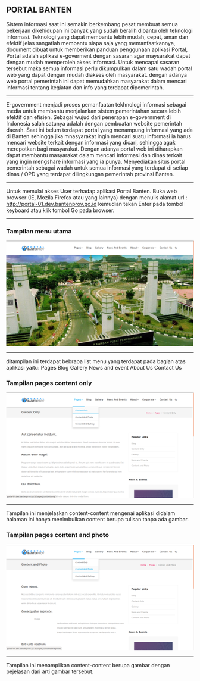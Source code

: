 ## PORTAL BANTEN

Sistem informasi saat ini semakin berkembang pesat membuat semua pekerjaan dikehidupan ini banyak yang sudah beralih dibantu oleh teknologi informasi. Teknologi yang dapat membantu lebih mudah, cepat, aman dan efektif jelas sangatlah membantu siapa saja yang memanfaatkannya, document dibuat untuk memberikan panduan penggunaan aplikasi Portal, Portal adalah aplikasi  e-goverment  dengan sasaran agar maysarakat dapat dengan mudah memperoleh akses informasi. Untuk mencapai sasaran tersebut maka semua informasi perlu dikumpulkan dalam satu wadah portal web yang dapat dengan mudah diakses oleh masyarakat. dengan adanya web portal pemerintah ini dapat memudahkan masyarakat dalam mencari informasi tentang kegiatan dan info yang terdapat dipemerintah.

---

E-government menjadi proses pemanfaatan tekhnologi informasi sebagai media untuk membantu menjalankan sistem pemerintahan secara lebih efektif dan efisien. Sebagai wujud dari penerapan e-government di Indonesia salah satunya adalah dengan pembuatan website pemerintah daerah. Saat ini belum terdapat portal yang menampung informasi yang ada di Banten sehingga jika mnasyarakat ingin mencari suatu informasi ia harus mencari website terkait dengan informasi yang dicari, sehingga agak merepotkan bagi masyarakat. Dengan adanya portal web ini diharapkan dapat membantu masyarakat dalam mencari informasi dan dinas terkait yang ingin mengshare informasi yang ia punya. Menyediakan situs portal pemerintah sebagai wadah untuk semua informasi yang terdapat di setiap dinas / OPD ysng terdapat dilingkungan pemerintah provinsi Banten.

---

Untuk memulai akses User terhadap aplikasi Portal Banten. Buka web browser (IE, Mozila Firefox atau yang lainnya) dengan menulis alamat url : http://portal-01.dev.bantenprov.go.id kemudian tekan Enter pada tombol keyboard atau klik tombol Go pada browser.

---

### Tampilan menu utama
![tampilan-home-portal.png](/asessts/image/tampilan-home-portal.png)

---
ditampilan ini terdapat bebrapa list menu yang terdapat pada bagian atas aplikasi yaitu:
Pages
Blog
Gallery
News and event
About Us
Contact Us

### Tampilan pages content only
![pages-content-only](/asessts/image/pages-content-only.png)

---

Tampilan ini menjelaskan content-content mengenai aplikasi didalam halaman ini hanya menimbulkan content berupa tulisan tanpa ada gambar.

### Tampilan pages content and photo
![pages-content-dan-photo](/asessts/image/pages-content-dan-photo.png)

---

Tampilan ini menampilkan content-content berupa gambar dengan pejelasan dari arti gambar tersebut.
